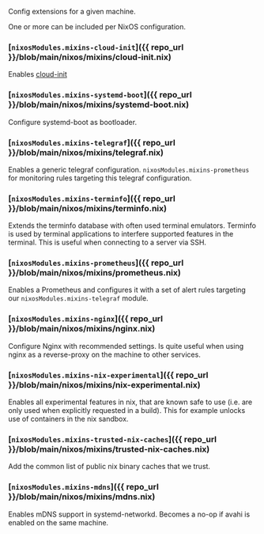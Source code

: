 Config extensions for a given machine.

One or more can be included per NixOS configuration.

### [`nixosModules.mixins-cloud-init`]({{ repo_url }}/blob/main/nixos/mixins/cloud-init.nix)

Enables [cloud-init](https://cloud-init.io)

### [`nixosModules.mixins-systemd-boot`]({{ repo_url }}/blob/main/nixos/mixins/systemd-boot.nix)

Configure systemd-boot as bootloader.

### [`nixosModules.mixins-telegraf`]({{ repo_url }}/blob/main/nixos/mixins/telegraf.nix)

Enables a generic telegraf configuration. `nixosModules.mixins-prometheus` for monitoring rules targeting this telegraf configuration.

### [`nixosModules.mixins-terminfo`]({{ repo_url }}/blob/main/nixos/mixins/terminfo.nix)

Extends the terminfo database with often used terminal emulators.
Terminfo is used by terminal applications to interfere supported features in the terminal.
This is useful when connecting to a server via SSH.

### [`nixosModules.mixins-prometheus`]({{ repo_url }}/blob/main/nixos/mixins/prometheus.nix)

Enables a Prometheus and configures it with a set of alert rules targeting our `nixosModules.mixins-telegraf` module.

### [`nixosModules.mixins-nginx`]({{ repo_url }}/blob/main/nixos/mixins/nginx.nix)

Configure Nginx with recommended settings. Is quite useful when using nginx as a reverse-proxy on the machine to other services.

### [`nixosModules.mixins-nix-experimental`]({{ repo_url }}/blob/main/nixos/mixins/nix-experimental.nix)

Enables all experimental features in nix, that are known safe to use (i.e. are only used when explicitly requested in a build).
This for example unlocks use of containers in the nix sandbox.

### [`nixosModules.mixins-trusted-nix-caches`]({{ repo_url }}/blob/main/nixos/mixins/trusted-nix-caches.nix)

Add the common list of public nix binary caches that we trust.

### [`nixosModules.mixins-mdns`]({{ repo_url }}/blob/main/nixos/mixins/mdns.nix)

Enables mDNS support in systemd-networkd. Becomes a no-op if avahi is enabled on the same machine.
